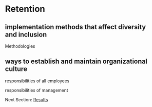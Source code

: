 # Retention

## implementation methods that affect diversity and inclusion

Methodologies


## ways to establish and maintain organizational culture

responsibilities of all employees

responsibilities of management

Next Section:
[Results](https://github.com/killumslow/Open-Social-Diversity-Initiative/blob/release/content/results.md)
